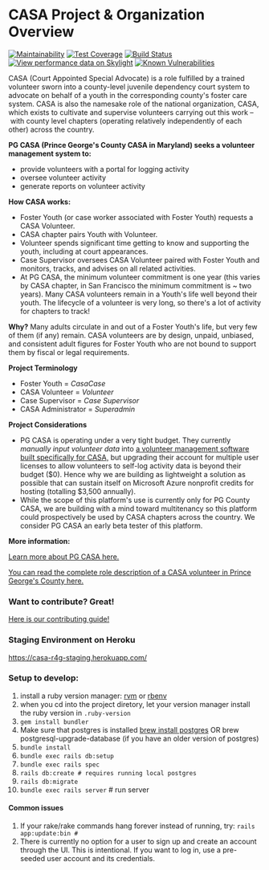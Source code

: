 # CASA Project & Organization Overview
[![Maintainability](https://api.codeclimate.com/v1/badges/???/maintainability)](https://codeclimate.com/github/rubyforgood/casa/maintainability)
[![Test Coverage](https://api.codeclimate.com/v1/badges/???/test_coverage)](https://codeclimate.com/github/rubyforgood/casa/test_coverage)
[![Build Status](https://travis-ci.org/rubyforgood/casa.svg?branch=master)](https://travis-ci.org/rubyforgood/casa) 
[![View performance data on Skylight](https://badges.skylight.io/status/tFh7xrs3Qnaf.svg?token=1C-Q7p8jEFlG7t69Yl5DaJwa-ipWI8gLw9wLJf53xmQ)](https://www.skylight.io/app/applications/tFh7xrs3Qnaf)
[![Known Vulnerabilities](https://snyk.io/test/github/rubyforgood/casa/badge.svg)](https://snyk.io/test/github/rubyforgood/casa)

CASA (Court Appointed Special Advocate) is a role fulfilled by a trained volunteer sworn into a county-level juvenile dependency court system to advocate on behalf of a youth in the corresponding county's foster care system. CASA is also the namesake role of the national organization, CASA, which exists to cultivate and supervise volunteers carrying out this work – with county level chapters (operating relatively independently of each other) across the country. 

<strong>PG CASA (Prince George's County CASA in Maryland) seeks a volunteer management system to:</strong>
- provide volunteers with a portal for logging activity
- oversee volunteer activity 
- generate reports on volunteer activity

<strong>How CASA works:</strong>
- Foster Youth (or case worker associated with Foster Youth) requests a CASA Volunteer.
- CASA chapter pairs Youth with Volunteer.
- Volunteer spends significant time getting to know and supporting the youth, including at court appearances. 
- Case Supervisor oversees CASA Volunteer paired with Foster Youth and monitors, tracks, and advises on all related activities.
- At PG CASA, the minimum volunteer commitment is one year (this varies by CASA chapter, in San Francisco the minimum commitment is ~ two years). Many CASA volunteers remain in a Youth's life well beyond their youth. The lifecycle of a volunteer is very long, so there's a lot of activity for chapters to track!

<strong>Why?</strong>
Many adults circulate in and out of a Foster Youth's life, but very few of them (if any) remain. CASA volunteers are by design, unpaid, unbiased, and consistent adult figures for Foster Youth who are not bound to support them by fiscal or legal requirements. 

<strong>Project Terminology</strong>
- Foster Youth = _CasaCase_
- CASA Volunteer = _Volunteer_
- Case Supervisor = _Case Supervisor_
- CASA Administrator = _Superadmin_

<strong>Project Considerations</strong>
- PG CASA is operating under a very tight budget. They currently _manually input volunteer data_ into <a href="http://www.simplyoptima.com/">a volunteer management software built specifically for CASA,</a> but upgrading their account for multiple user licenses to allow volunteers to self-log activity data is beyond their budget ($0). Hence why we are building as lightweight a solution as possible that can sustain itself on Microsoft Azure nonprofit credits for hosting (totalling $3,500 annually).
- While the scope of this platform's use is currently only for PG County CASA, we are building with a mind toward multitenancy so this platform could prospectively be used by CASA chapters across the country. We consider PG CASA an early beta tester of this platform. 

<p><strong>More information:</strong></p>
<p><a href="https://pgcasa.org/">Learn more about PG CASA here.</a></p>
<p><a href="https://pgcasa.org/volunteer-description/">You can read the complete role description of a CASA volunteer in Prince George's County here.</a></p>

### Want to contribute? Great!

[Here is our contributing guide!](./CONTRIBUTING.md)

### Staging Environment on Heroku

https://casa-r4g-staging.herokuapp.com/

### Setup to develop:

1. install a ruby version manager: [rvm](https://rvm.io/) or [rbenv](https://github.com/rbenv/rbenv)
1. when you cd into the project diretory, let your version manager install the ruby version in `.ruby-version`
1. `gem install bundler`
1. Make sure that postgres is installed [brew install postgres](https://wiki.postgresql.org/wiki/Homebrew) OR brew postgresql-upgrade-database (if you have an older version of postgres)
1. `bundle install`
1. `bundle exec rails db:setup`
1. `bundle exec rails spec`
1. `rails db:create # requires running local postgres`
1. `rails db:migrate`
1. `bundle exec rails server` # run server

#### Common issues

1. If your rake/rake commands hang forever instead of running, try: `rails app:update:bin #`
1. There is currently no option for a user to sign up and create an account through the UI. This is intentional. If you want to log in, use a pre-seeded user account and its credentials.



